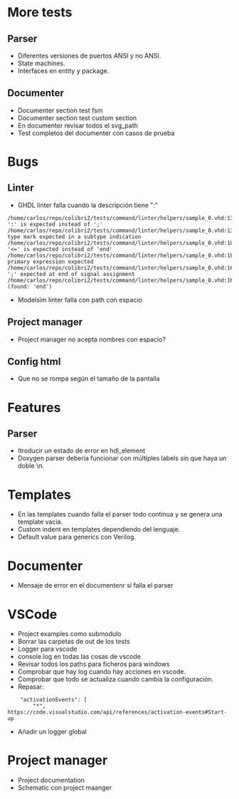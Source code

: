 # More tests
## Parser
- Diferentes versiones de puertos ANSI y no ANSI.
- State machines.
- Interfaces en entity y package.
## Documenter
- Documenter section test fsm
- Documenter section test custom section
- En documenter revisar todos el svg_path
- Test completos del documenter con casos de prueba





# Bugs
## Linter 
- GHDL linter falla cuando la descripción tiene ":"
```
/home/carlos/repo/colibri2/tests/command/linter/helpers/sample_0.vhd:13:19:error: ':' is expected instead of ';'
/home/carlos/repo/colibri2/tests/command/linter/helpers/sample_0.vhd:13:19:error: type mark expected in a subtype indication
/home/carlos/repo/colibri2/tests/command/linter/helpers/sample_0.vhd:18:1:error: '<=' is expected instead of 'end'
/home/carlos/repo/colibri2/tests/command/linter/helpers/sample_0.vhd:18:1:error: primary expression expected
/home/carlos/repo/colibri2/tests/command/linter/helpers/sample_0.vhd:16:20:error: ';' expected at end of signal assignment
/home/carlos/repo/colibri2/tests/command/linter/helpers/sample_0.vhd:16:20:error: (found: 'end')
```
- Modelsim linter falla con path con espacio
## Project manager
- Project manager no acepta nombres con espacio?
## Config html
- Que no se rompa según el tamaño de la pantalla





# Features
## Parser
- Itroducir un estado de error en hdl_element
- Doxygen parser debería funcionar con múltiples labels sin que haya un doble \n.
# Templates
- En las templates cuando falla el parser todo continua y se genera una template vacía.
- Custom indent en templates dependiendo del lenguaje.
- Default value para generics con Verilog.
# Documenter
- Mensaje de error en el documentenr si falla el parser
# VSCode
- Project examples como submodulo
- Borrar las carpetas de out de los tests
- Logger para vscode
- console.log en todas las cosas de vscode
- Revisar todos los paths para ficheros para windows
- Comprobar que hay log cuando hay acciones en vscode.
- Comprobar que todo se actualiza cuando cambia la configuración.
- Repasar: 
```
    "activationEvents": [
        "*",
https://code.visualstudio.com/api/references/activation-events#Start-up
```
- Añadir un logger global
# Project manager
- Project documentation
- Schematic con project maanger

